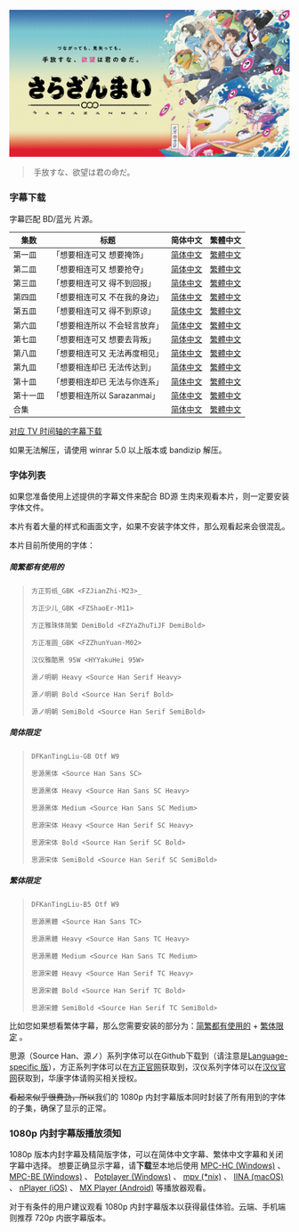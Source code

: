 ![](poster.png)

> ​	手放すな、欲望は君の命だ。

### 字幕下载

字幕匹配 BD/蓝光 片源。

| 集数   | 标题                      | 简体中文 | 繁體中文 |
| ----- | ------------------------ | ------- | ------- |
| 第一皿 | 「想要相连可又 想要掩饰」   | [简体中文](https://raw.githubusercontent.com/SweetSub/SweetSub/master/Archive/Sarazanmai/01.zhs.ass) | [繁體中文](https://raw.githubusercontent.com/SweetSub/SweetSub/master/Archive/Sarazanmai/01.zht.ass) 
| 第二皿 | 「想要相连可又 想要抢夺」   | [简体中文](https://raw.githubusercontent.com/SweetSub/SweetSub/master/Archive/Sarazanmai/02.zhs.ass) | [繁體中文](https://raw.githubusercontent.com/SweetSub/SweetSub/master/Archive/Sarazanmai/02.zht.ass) 
| 第三皿 | 「想要相连可又 得不到回报」  | [简体中文](https://raw.githubusercontent.com/SweetSub/SweetSub/master/Archive/Sarazanmai/03.zhs.ass) | [繁體中文](https://raw.githubusercontent.com/SweetSub/SweetSub/master/Archive/Sarazanmai/03.zht.ass) 
| 第四皿 | 「想要相连可又 不在我的身边」 | [简体中文](https://raw.githubusercontent.com/SweetSub/SweetSub/master/Archive/Sarazanmai/04.zhs.ass) | [繁體中文](https://raw.githubusercontent.com/SweetSub/SweetSub/master/Archive/Sarazanmai/04.zht.ass) 
| 第五皿 | 「想要相连可又 得不到原谅」  | [简体中文](https://raw.githubusercontent.com/SweetSub/SweetSub/master/Archive/Sarazanmai/05.zhs.ass) | [繁體中文](https://raw.githubusercontent.com/SweetSub/SweetSub/master/Archive/Sarazanmai/05.zht.ass) 
| 第六皿 | 「想要相连所以 不会轻言放弃」 | [简体中文](https://raw.githubusercontent.com/SweetSub/SweetSub/master/Archive/Sarazanmai/06.zhs.ass) | [繁體中文](https://raw.githubusercontent.com/SweetSub/SweetSub/master/Archive/Sarazanmai/06.zht.ass) 
| 第七皿 | 「想要相连可又 想要去背叛」  | [简体中文](https://raw.githubusercontent.com/SweetSub/SweetSub/master/Archive/Sarazanmai/07.zhs.ass) | [繁體中文](https://raw.githubusercontent.com/SweetSub/SweetSub/master/Archive/Sarazanmai/07.zht.ass) 
| 第八皿 | 「想要相连可又 无法再度相见」 | [简体中文](https://raw.githubusercontent.com/SweetSub/SweetSub/master/Archive/Sarazanmai/08.zhs.ass) | [繁體中文](https://raw.githubusercontent.com/SweetSub/SweetSub/master/Archive/Sarazanmai/08.zht.ass) 
| 第九皿 | 「想要相连却已 无法传达到」 | [简体中文](https://raw.githubusercontent.com/SweetSub/SweetSub/master/Archive/Sarazanmai/09.zhs.ass) | [繁體中文](https://raw.githubusercontent.com/SweetSub/SweetSub/master/Archive/Sarazanmai/09.zht.ass) 
| 第十皿 | 「想要相连却已 无法与你连系」 | [简体中文](https://raw.githubusercontent.com/SweetSub/SweetSub/master/Archive/Sarazanmai/10.zhs.ass) | [繁體中文](https://raw.githubusercontent.com/SweetSub/SweetSub/master/Archive/Sarazanmai/10.zht.ass) 
| 第十一皿 | 「想要相连所以 Sarazanmai」 | [简体中文](https://raw.githubusercontent.com/SweetSub/SweetSub/master/Archive/Sarazanmai/11.zhs.ass) | [繁體中文](https://raw.githubusercontent.com/SweetSub/SweetSub/master/Archive/Sarazanmai/11.zht.ass) 
| 合集 |  | [简体中文](https://github.com/SweetSub/SweetSub/raw/master/Archive/Sarazanmai/%5BSweetSub%5D%20Sarazanmai.zhs.rar) | [繁體中文](https://github.com/SweetSub/SweetSub/raw/master/Archive/Sarazanmai/%5BSweetSub%5D%20Sarazanmai.zht.rar) 

[对应 TV 时间轴的字幕下载](https://raw.githubusercontent.com/SweetSub/SweetSub/master/Archive/Sarazanmai/%5BSweetSub%5D%20Sarazanmai%20TV%20%E7%89%88%E5%AD%97%E5%B9%95.rar)

如果无法解压，请使用 winrar 5.0 以上版本或 bandizip 解压。

### 字体列表

如果您准备使用上述提供的字幕文件来配合 BD源 生肉来观看本片，则一定要安装字体文件。

本片有着大量的样式和画面文字，如果不安装字体文件，那么观看起来会很混乱。

本片目前所使用的字体：

##### 简繁都有使用的

>`方正剪纸_GBK <FZJianZhi-M23>_`
>
> `方正少儿_GBK <FZShaoEr-M11>`
>
> `方正雅珠体简繁 DemiBold <FZYaZhuTiJF DemiBold>`
>
> `方正准圆_GBK <FZZhunYuan-M02>`
>
> `汉仪雅酷黑 95W <HYYakuHei 95W>`
>
> `源ノ明朝 Heavy <Source Han Serif Heavy>`
>
> `源ノ明朝 Bold <Source Han Serif Bold>`
>
> `源ノ明朝 SemiBold <Source Han Serif SemiBold>`



##### 简体限定

> `DFKanTingLiu-GB Otf W9`
>
> `思源黑体 <Source Han Sans SC>`
>
> `思源黑体 Heavy <Source Han Sans SC Heavy>`
>
> `思源黑体 Medium <Source Han Sans SC Medium>`
>
> `思源宋体 Heavy <Source Han Serif SC Heavy>`
>
> `思源宋体 Bold <Source Han Serif SC Bold>`
>
> `思源宋体 SemiBold <Source Han Serif SC SemiBold>`



##### 繁体限定

> `DFKanTingLiu-B5 Otf W9`
>
> `思源黑體 <Source Han Sans TC>`
>
> `思源黑體 Heavy <Source Han Sans TC Heavy>`
>
> `思源黑體 Medium <Source Han Sans TC Medium>`
>
> `思源宋體 Heavy <Source Han Serif TC Heavy>`
>
> `思源宋體 Bold <Source Han Serif TC Bold>`
>
> `思源宋體 SemiBold <Source Han Serif TC SemiBold>`



比如您如果想看繁体字幕，那么您需要安装的部分为：[简繁都有使用的](#简繁都有使用的) + [繁体限定](#繁体限定) 。

思源（Source Han、源ノ）系列字体可以在Github下载到（请注意是[Language-specific 版](https://github.com/adobe-fonts/source-han-sans/tree/release#language-specific-otfs)），方正系列字体可以在[方正官网](http://www.foundertype.com/index.php/Register/index.html)获取到，汉仪系列字体可以在[汉仪官网](http://www.hanyi.com.cn/productList.php)获取到，华康字体请购买相关授权。

~~看起来似乎很费劲，所以~~我们的 1080p 内封字幕版本同时封装了所有用到的字体的子集，确保了显示的正常。


### 1080p 内封字幕版播放须知

1080p 版本内封字幕及精简版字体，可以在简体中文字幕、繁体中文字幕和关闭字幕中选择。
想要正确显示字幕，请**下载**至本地后使用 [MPC-HC (Windows)](https://mpc-hc.org/) 、 [MPC-BE (Windows)](https://sourceforge.net/projects/mpcbe/) 、 [Potplayer (Windows)](https://potplayer.daum.net/) 、 [mpv (*nix)](https://mpv.io/) 、 [IINA (macOS)](https://lhc70000.github.io/iina/) 、 [nPlayer (iOS)](https://itunes.apple.com/us/app/nplayer-lite/id1078835991?mt=8) 、 [MX Player (Android)](https://play.google.com/store/apps/details?id=com.mxtech.videoplayer.ad) 等播放器观看。

对于有条件的用户建议观看 1080p 内封字幕版本以获得最佳体验。云端、手机端则推荐 720p 内嵌字幕版本。

